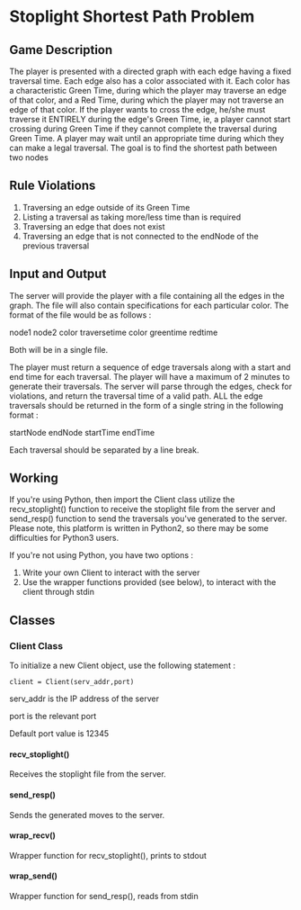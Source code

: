 # Stoplight Shortest Path Problem
## Game Description
The player is presented with a directed graph with each edge having a fixed traversal time. Each edge also has a color associated with it. Each color has a characteristic Green Time, during which the player may traverse an edge of that color, and a Red Time, during which the player may not traverse an edge of that color. If the player wants to cross the edge, he/she must traverse it ENTIRELY during the edge's Green Time, ie, a player cannot start crossing during Green Time if they cannot complete the traversal during Green Time. A player may wait until an appropriate time during which they can make a legal traversal. The goal is to find the shortest path between two nodes

## Rule Violations
1. Traversing an edge outside of its Green Time
2. Listing a traversal as taking more/less time than is required
3. Traversing an edge that does not exist
4. Traversing an edge that is not connected to the endNode of the previous traversal

## Input and Output
The server will provide the player with a file containing all the edges in the graph. The file will also contain specifications for each particular color. The format of the file would be as follows : 

node1 node2 color traversetime
color greentime redtime 

Both will be in a single file.

The player must return a sequence of edge traversals along with a start and end time for each traversal. The player will have a maximum of 2 minutes to generate their traversals. The server will parse through the edges, check for violations, and return the traversal time of a valid path. ALL the edge traversals should be returned in the form of a single string in the following format :

startNode endNode startTime endTime

Each traversal should be separated by a line break. 

## Working
If you're using Python, then import the Client class utilize the recv_stoplight() function to receive the stoplight file from the server and send_resp() function to send the traversals you've generated to the server. Please note, this platform is written in Python2, so there may be some difficulties for Python3 users.

If you're not using Python, you have two options :

1. Write your own Client to interact with the server
2. Use the wrapper functions provided (see below), to interact with the client through stdin

## Classes
### Client Class
To initialize a new Client object, use the following statement :

	client = Client(serv_addr,port)

serv_addr is the IP address of the server

port is the relevant port

Default port value is 12345	

#### recv_stoplight()
Receives the stoplight file from the server.
#### send_resp()
Sends the generated moves to the server.
#### wrap_recv()
Wrapper function for recv_stoplight(), prints to stdout
#### wrap_send()
Wrapper function for send_resp(), reads from stdin


